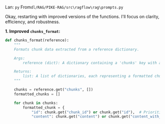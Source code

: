 Lan: `py` From`dl/RAG/PIKE-RAG/src\ragflow\rag\prompts.py`

Okay, restarting with improved versions of the functions. I'll focus on clarity, efficiency, and robustness.

**1. Improved `chunks_format`:**

```python
def chunks_format(reference):
    """
    Formats chunk data extracted from a reference dictionary.

    Args:
        reference (dict): A dictionary containing a 'chunks' key with a list of chunk dictionaries.

    Returns:
        list: A list of dictionaries, each representing a formatted chunk. Returns an empty list if 'chunks' is missing or empty.
    """

    chunks = reference.get("chunks", [])
    formatted_chunks = []

    for chunk in chunks:
        formatted_chunk = {
            "id": chunk.get("chunk_id") or chunk.get("id"),  # Prioritize "chunk_id"
            "content": chunk.get("content") or chunk.get("content_with_weight"), # Prior
